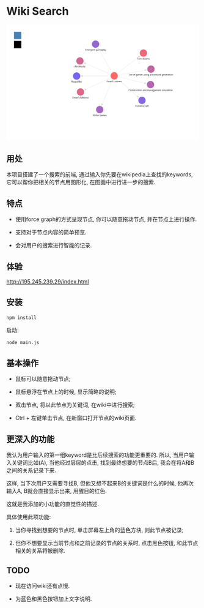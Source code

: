 # Wiki Search

![image](https://github.com/lczch/wiki-search/blob/master/resources/img/ScreenClip.png)

## 用处
  本项目搭建了一个搜索的前端, 通过输入你先要在wikipedia上查找的keywords, 它可以帮你把相关的节点用图形化, 在图画中进行进一步的搜索.

## 特点
- 使用force graph的方式呈现节点, 你可以随意拖动节点, 并在节点上进行操作.

- 支持对于节点内容的简单预览.

- 会对用户的搜索进行智能的记录.

## 体验
http://195.245.239.29/index.html

## 安装
``` sh
npm install
```
启动:
``` sh
node main.js
```

## 基本操作
- 鼠标可以随意拖动节点;

- 鼠标悬浮在节点上的时候, 显示简略的说明;

- 双击节点, 将以此节点为关键词, 在wiki中进行搜索;

- Ctrl + 左键单击节点, 在新窗口打开节点的wiki页面.

## 更深入的功能
我认为用户输入的第一组keyword是比后续搜索的功能更重要的.
所以, 当用户输入关键词比如(A), 当他经过层层的点击, 找到最终想要的节点B后, 我会在将A和B之间的关系记录下来.

这样, 当下次用户又需要寻找B, 但他又想不起来B的关键词是什么的时候, 他再次输入A, B就会直接显示出来, 用醒目的红色.

这就是我添加的小功能的直觉性的描述.

具体使用此项功能:

1. 当你寻找到想要的节点时, 单击屏幕左上角的蓝色方块, 则此节点被记录;

2. 但你不想要显示当前节点和之前记录的节点的关系时, 点击黑色按钮, 和此节点相关的关系将被删除.

## TODO
- 现在访问wiki还有点慢.

- 为蓝色和黑色按钮加上文字说明. 

